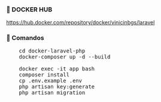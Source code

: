 ### :whale: DOCKER HUB
https://hub.docker.com/repository/docker/vinicinbgs/laravel

### :pencil: Comandos
<pre>
    cd docker-laravel-php
    docker-composer up -d --build
    
    docker exec -it app bash
    composer install
    cp .env.example .env
    php artisan key:generate
    php artisan migration
</pre>

